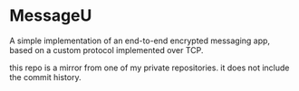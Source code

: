 # MessageU

A simple implementation of an end-to-end encrypted messaging app, based on a custom protocol implemented over TCP.



this repo is a mirror from one of my private repositories. it does not include the commit history.